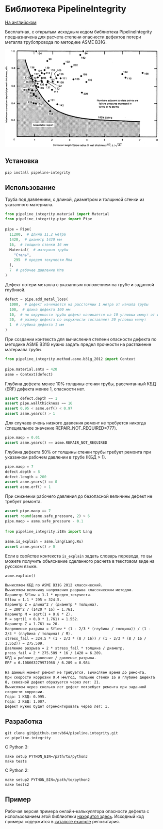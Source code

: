 # Библиотека PipelineIntegrity

[На английском](README.md)

Бесплатная, с открытым исходным кодом библиотека PipelineIntegrity
предназначена для расчета степени опасности дефектов потери металла трубопровода
по методике ASME B31G.

![методика ASME B31G](docs/asme/img/fig_1_1.png)

## Установка

```bash
pip install pipeline-integrity
```

## Использование

Труба под давлением, с длиной, диаметром и толщиной стенки из указанного материала.

```python
from pipeline_integrity.material import Material
from pipeline_integrity.pipe import Pipe

pipe = Pipe(
  11200,  # длина 11.2 метра
  1420,  # диаметр 1420 мм
  16,  # толщина стенки 16 мм
  Material(  # материал трубы
    "Сталь",
    295  # предел текучести Мпа
  ),
  7  # рабочее давление Мпа
)
```

Дефект потери металла с указанным положением на трубе и заданной глубиной.

```python
defect = pipe.add_metal_loss(
  1000,  # дефект начинается на расстоянии 1 метра от начала трубы
  100,  # длина дефекта 100 мм
  10,  # по окружности трубы дефект начинается на 10 угловых минут от верхней точки трубы
  20,  # размер дефекта по окружности составляет 20 угловых минут
  1  # глубина дефекта 1 мм
)
```

При создании контекста для вычисления степени опасности дефекта по методике ASME B31G
нужно задать предел прочности на растяжение материала трубы.

```python
from pipeline_integrity.method.asme.b31g_2012 import Context

pipe.material.smts = 420
asme = Context(defect)
```

Глубина дефекта менее 10% толщины стенки трубы, рассчитанный КБД (ERF) дефекта менее 1, опасности нет.

```python
assert defect.depth == 1
assert pipe.wallthickness == 16
assert 0.95 < asme.erf() < 0.97
assert asme.years() > 1
```

Для случаев очень низкого давления ремонт не требуется никогда (специальное значение REPAIR_NOT_REQUIRED=777).

```python
pipe.maop = 0.01
assert asme.years() == asme.REPAIR_NOT_REQUIRED
```

Глубина дефекта 50% от толщины стенки трубы требует ремонта при указанном рабочем давлении в трубе (КБД > 1).

```python
pipe.maop = 7
defect.depth = 8
defect.length = 200
assert asme.years() == 0
assert asme.erf() > 1
```

При снижении рабочего давления до безопасной величины дефект не требует ремонта.

```python
assert pipe.maop == 7
assert round(asme.safe_pressure, 2) > 6
pipe.maop = asme.safe_pressure - 0.1

from pipeline_integrity.i18n import Lang

asme.is_explain = asme.lang(Lang.Ru)
assert asme.years() > 0
```

Если в свойстве контекста `is_explain` задать словарь перевода,
то вы можете получить объяснение сделанного расчета в текстовом виде на русском языке.

```python
asme.explain()
```

```text
Вычисляем КБД по ASME B31G 2012 классический.
Вычисляем величину напряжения разрыва классическим методом.
Параметр Sflow = 1.1 * предел_текучести.
Sflow = 1.1 * 295 = 324.5.
Параметр Z = длина^2 / (диаметр * толщина).
Z = 200^2 / (1420 * 16) = 1.761.
Параметр M = sqrt(1 + 0.8 * Z).
M = sqrt(1 + 0.8 * 1.761) = 1.552.
Параметр Z = 1.761 <= 20.
Напряжение разрыва = Sflow * (1 - 2/3 * (глубина / толщина)) / (1 - 2/3 * (глубина / толщина) / M).
stress_fail = 324.5 * (1 - 2/3 * (8 / 16)) / (1 - 2/3 * (8 / 16 / 1.552)) = 275.509.
Давление разрыва = 2 * stress_fail * толщина / диаметр.
press_fail = 2 * 275.509 * 16 / 1420 = 6.209.
КБД = рабочее_давление / давление_разрыва.
ERF = 6.108663279971968 / 6.209 = 0.984

На данный момент ремонт не требуется, вычисляем время до ремонта.
При скорости коррозии 0.4 мм/год, толщине стенки 16 и глубине дефекта 8, сквозной дефект образуется через лет: 21.
Вычисляем через сколько лет дефект потребует ремонта при заданной скорости коррозии.
Года: 1 КБД: 0.995.
Года: 2 КБД: 1.007.
Дефект нужно будет отремонтировать через лет: 1.
```

## Разработка

```
git clone git@github.com:vb64/pipeline.integrity.git
cd pipeline.integrity
```

С Python 3:

```
make setup PYTHON_BIN=/path/to/python3
make tests
```

С Python 2:

```
make setup2 PYTHON_BIN=/path/to/python2
make tests2
```

## Пример

Рабочая версия примера онлайн-калькулятора опасности дефекта с использованием этой библиотеки [находится здесь](https://wot-online-hours.appspot.com/).
Исходный код примера содержится в [каталоге example](example/web/gae ) репозитария.
